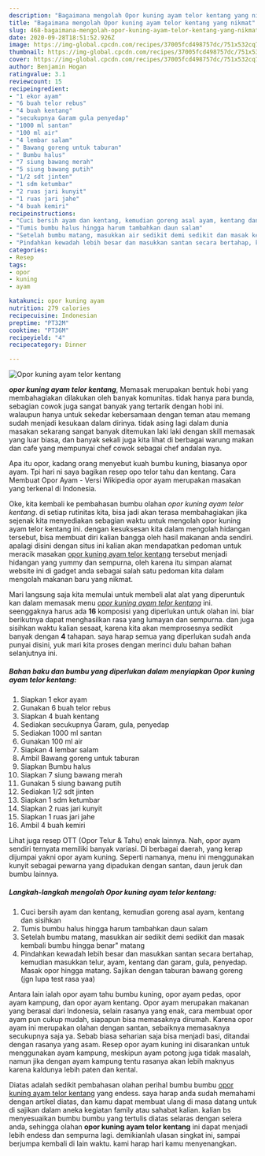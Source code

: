 ```yaml
---
description: "Bagaimana mengolah Opor kuning ayam telor kentang yang nikmat"
title: "Bagaimana mengolah Opor kuning ayam telor kentang yang nikmat"
slug: 468-bagaimana-mengolah-opor-kuning-ayam-telor-kentang-yang-nikmat
date: 2020-09-28T18:51:52.926Z
image: https://img-global.cpcdn.com/recipes/37005fcd498757dc/751x532cq70/opor-kuning-ayam-telor-kentang-foto-resep-utama.jpg
thumbnail: https://img-global.cpcdn.com/recipes/37005fcd498757dc/751x532cq70/opor-kuning-ayam-telor-kentang-foto-resep-utama.jpg
cover: https://img-global.cpcdn.com/recipes/37005fcd498757dc/751x532cq70/opor-kuning-ayam-telor-kentang-foto-resep-utama.jpg
author: Benjamin Hogan
ratingvalue: 3.1
reviewcount: 15
recipeingredient:
- "1 ekor ayam"
- "6 buah telor rebus"
- "4 buah kentang"
- "secukupnya Garam gula penyedap"
- "1000 ml santan"
- "100 ml air"
- "4 lembar salam"
- " Bawang goreng untuk taburan"
- " Bumbu halus"
- "7 siung bawang merah"
- "5 siung bawang putih"
- "1/2 sdt jinten"
- "1 sdm ketumbar"
- "2 ruas jari kunyit"
- "1 ruas jari jahe"
- "4 buah kemiri"
recipeinstructions:
- "Cuci bersih ayam dan kentang, kemudian goreng asal ayam, kentang dan sisihkan"
- "Tumis bumbu halus hingga harum tambahkan daun salam"
- "Setelah bumbu matang, masukkan air sedikit demi sedikit dan masak kembali bumbu hingga benar&#34; matang"
- "Pindahkan kewadah lebih besar dan masukkan santan secara bertahap, kemudian masukkan telur, ayam, kentang dan garam, gula, penyedap. Masak opor hingga matang. Sajikan dengan taburan bawang goreng (jgn lupa test rasa yaa)"
categories:
- Resep
tags:
- opor
- kuning
- ayam

katakunci: opor kuning ayam 
nutrition: 279 calories
recipecuisine: Indonesian
preptime: "PT32M"
cooktime: "PT36M"
recipeyield: "4"
recipecategory: Dinner

---
```



![Opor kuning ayam telor kentang](https://img-global.cpcdn.com/recipes/37005fcd498757dc/751x532cq70/opor-kuning-ayam-telor-kentang-foto-resep-utama.jpg)

<b><i>opor kuning ayam telor kentang</i></b>, Memasak merupakan bentuk hobi yang membahagiakan dilakukan oleh banyak komunitas. tidak hanya para bunda, sebagian cowok juga sangat banyak yang tertarik dengan hobi ini. walaupun hanya untuk sekedar kebersamaan dengan teman atau memang sudah menjadi kesukaan dalam dirinya. tidak asing lagi dalam dunia masakan sekarang sangat banyak ditemukan laki laki dengan skill memasak yang luar biasa, dan banyak sekali juga kita lihat di berbagai warung makan dan cafe yang mempunyai chef cowok sebagai chef andalan nya.

Apa itu opor, kadang orang menyebut kuah bumbu kuning, biasanya opor ayam. Tpi hari ni saya bagikan resep opo telor tahu dan kentang. Cara Membuat Opor Ayam - Versi Wikipedia opor ayam merupakan masakan yang terkenal di Indonesia.

Oke, kita kembali ke pembahasan bumbu olahan <i>opor kuning ayam telor kentang</i>. di setiap rutinitas kita, bisa jadi akan terasa membahagiakan jika sejenak kita menyediakan sebagian waktu untuk mengolah opor kuning ayam telor kentang ini. dengan kesuksesan kita dalam mengolah hidangan tersebut, bisa membuat diri kalian bangga oleh hasil makanan anda sendiri. apalagi disini dengan situs ini kalian akan mendapatkan pedoman untuk meracik masakan <u>opor kuning ayam telor kentang</u> tersebut menjadi hidangan yang yummy dan sempurna, oleh karena itu simpan alamat website ini di gadget anda sebagai salah satu pedoman kita dalam mengolah makanan baru yang nikmat.


Mari langsung saja kita memulai untuk membeli alat alat yang diperuntuk kan dalam memasak menu <u><i>opor kuning ayam telor kentang</i></u> ini. seenggaknya harus ada <b>16</b> komposisi yang diperlukan untuk olahan ini. biar berikutnya dapat menghasilkan rasa yang lumayan dan sempurna. dan juga sisihkan waktu kalian sesaat, karena kita akan memprosesnya sedikit banyak dengan <b>4</b> tahapan. saya harap semua yang diperlukan sudah anda punyai disini, yuk mari kita proses dengan merinci dulu bahan bahan selanjutnya ini.

<!--inarticleads1-->

##### Bahan baku dan bumbu yang diperlukan dalam menyiapkan Opor kuning ayam telor kentang:

1. Siapkan 1 ekor ayam
1. Gunakan 6 buah telor rebus
1. Siapkan 4 buah kentang
1. Sediakan secukupnya Garam, gula, penyedap
1. Sediakan 1000 ml santan
1. Gunakan 100 ml air
1. Siapkan 4 lembar salam
1. Ambil  Bawang goreng untuk taburan
1. Siapkan  Bumbu halus
1. Siapkan 7 siung bawang merah
1. Gunakan 5 siung bawang putih
1. Sediakan 1/2 sdt jinten
1. Siapkan 1 sdm ketumbar
1. Siapkan 2 ruas jari kunyit
1. Siapkan 1 ruas jari jahe
1. Ambil 4 buah kemiri


Lihat juga resep OTT (Opor Telur &amp; Tahu) enak lainnya. Nah, opor ayam sendiri ternyata memiliki banyak variasi. Di berbagai daerah, yang kerap dijumpai yakni opor ayam kuning. Seperti namanya, menu ini menggunakan kunyit sebagai pewarna yang dipadukan dengan santan, daun jeruk dan bumbu lainnya. 

<!--inarticleads2-->

##### Langkah-langkah mengolah Opor kuning ayam telor kentang:

1. Cuci bersih ayam dan kentang, kemudian goreng asal ayam, kentang dan sisihkan
1. Tumis bumbu halus hingga harum tambahkan daun salam
1. Setelah bumbu matang, masukkan air sedikit demi sedikit dan masak kembali bumbu hingga benar&#34; matang
1. Pindahkan kewadah lebih besar dan masukkan santan secara bertahap, kemudian masukkan telur, ayam, kentang dan garam, gula, penyedap. Masak opor hingga matang. Sajikan dengan taburan bawang goreng (jgn lupa test rasa yaa)


Antara lain ialah opor ayam tahu bumbu kuning, opor ayam pedas, opor ayam kampung, dan opor ayam kentang. Opor ayam merupakan makanan yang berasal dari Indonesia, selain rasanya yang enak, cara membuat opor ayam pun cukup mudah, siapapun bisa memasaknya dirumah. Karena opor ayam ini merupakan olahan dengan santan, sebaiknya memasaknya secukupnya saja ya. Sebab biasa seharian saja bisa menjadi basi, ditandai dengan rasanya yang asam. Resep opor ayam kuning ini disarankan untuk menggunakan ayam kampung, meskipun ayam potong juga tidak masalah, namun jika dengan ayam kampung tentu rasanya akan lebih maknyus karena kaldunya lebih paten dan kental. 

Diatas adalah sedikit pembahasan olahan perihal bumbu bumbu <u>opor kuning ayam telor kentang</u> yang endess. saya harap anda sudah memahami dengan artikel diatas, dan kamu dapat membuat ulang di masa datang untuk di sajikan dalam aneka kegiatan family atau sahabat kalian. kalian bs menyesuaikan bumbu bumbu yang tertulis diatas selaras dengan selera anda, sehingga olahan <b>opor kuning ayam telor kentang</b> ini dapat menjadi lebih endess dan sempurna lagi. demikianlah ulasan singkat ini, sampai berjumpa kembali di lain waktu. kami harap hari kamu menyenangkan.
